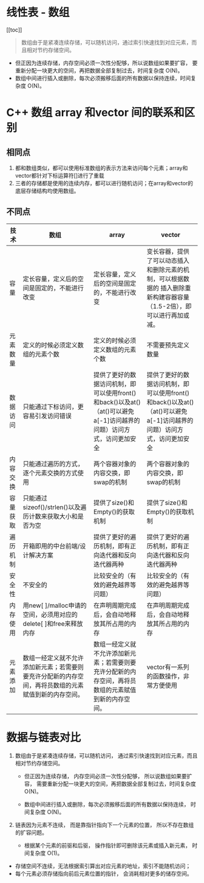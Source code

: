 # 线性表 - 数组

[[toc]]

> 数组由于是紧凑连续存储，可以随机访问，通过索引快速找到对应元素，而且相对节约存储空间。

* 但正因为连续存储，内存空间必须一次性分配够，所以说数组如果要扩容， 要重新分配一块更大的空间，再把数据全部复制过去，时间复杂度 O(N)。
 * 数组中间进行插入或删除，每次必须搬移后面的所有数据以保持连续，时间复杂度 O(N)。

# C++ 数组 array 和vector 间的联系和区别

## 相同点

1. 都和数组类似，都可以使用标准数组的表示方法来访问每个元素；array和vector都针对下标运算符[]进行了重载
2. 三者的存储都是使用的连续内存，都可以进行随机访问；在array和vector的底层存储结构均使用数组。

## 不同点

| 技术     | 数组                                                         | array                                                        | vector                                                       |
| -------- | ------------------------------------------------------------ | ------------------------------------------------------------ | ------------------------------------------------------------ |
| 容量     | 定长容量，定义后的空间是固定的，不能进行改变                 | 定长容量，定义后的空间是固定的，不能进行改变                 | 变长容器，提供了可以动态插入和删除元素的机制，可以根据数据的 插入删除重新构建容器容量（1.5-2倍），即可以进行再加或减。 |
| 元素数量 | 定义的时候必须定义数组的元素个数                             | 定义的时候必须定义数组的元素个数                             | 不需要预先定义数量                                           |
| 数据访问 | 只能通过下标访问，更容易引发访问错误                         | 提供了更好的数据访问机制，即可以使用front()和back()以及at()（at()可以避免a[-1]访问越界的问题）访问方式，访问更加安全 | 提供了更好的数据访问机制，即可以使用front()和back()以及at()（at()可以避免a[-1]访问越界的问题）访问方式，访问更加安全 |
| 内容交换 | 只能通过遍历的方式，逐个元素交换的方式使用                   | 两个容器对象的内容交换，即swap的机制                         | 两个容器对象的内容交换，即swap的机制                         |
| 容量获取 | 只能通过sizeof()/strlen()以及遍历计数来获取大小和是否为空    | 提供了size()和Empty()的获取机制                              | 提供了size()和Empty()的获取机制                              |
| 遍历机制 | 开箱即用的中台前端/设计解决方案                              | 提供了更好的遍历机制，即有正向迭代器和反向迭代器两种         | 提供了更好的遍历机制，即有正向迭代器和反向迭代器两种         |
| 安全性   | 不安全的                                                     | 比较安全的（有效的避免越界等问题）                           | 比较安全的（有效的避免越界等问题）                           |
| 内存使用 | 用new[ ]/malloc申请的空间，必须用对应的delete[ ]和free来释放内存 | 在声明周期完成后，会自动地释放其所占用的内存                 | 在声明周期完成后，会自动地释放其所占用的内存                 |
| 元素添加 | 数组一经定义就不允许添加新元素；若需要则要充许分配新的内存空间，再将员数组的元素赋值到新的内存空间。 | 数组一经定义就不允许添加新元素；若需要则要充许分配新的内存空间，再将员数组的元素赋值到新的内存空间。 | vector有一系列的函数操作，非常方便使用                       |

# 数据与链表对比

1. 数组由于是紧凑连续存储，可以随机访问， 通过索引快速找到对应元素，而且相对节约存储空间。

     * 但正因为连续存储， 内存空间必须一次性分配够， 所以说数组如果要扩容， 需要重新分配一块更大的空间，再把数据全部复制过去，时间复杂度 O(N)。

     * 数组中间进行插入或删除，每次必须搬移后面的所有数据以保持连续， 时间复杂度 O(N)。

2. 链表因为元素不连续， 而是靠指针指向下一个元素的位置， 所以不存在数组的扩容问题。
    * 根据某个元素的前驱和后驱， 操作指针即可删除该元素或插入新元素， 时间复杂度 O(1)。
  * 存储空间不连续，无法根据索引算出对应元素的地址，索引不能随机访问；
  * 每个元素必须存储指向前后元素位置的指针， 会消耗相对更多的储存空间。
